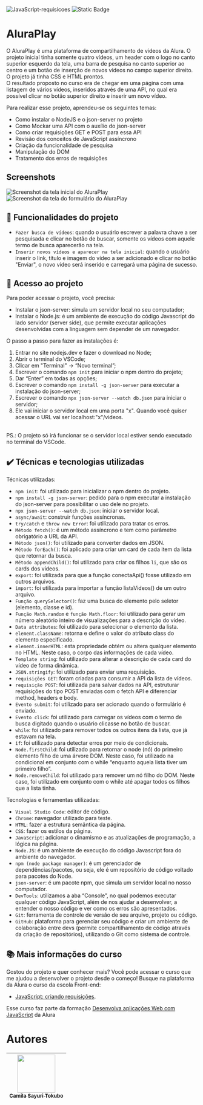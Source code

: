 ![JavaScript-requisicoes](https://github.com/CamilaSah/aluraplay-requisicoes/assets/128820692/df9c3e39-ab58-44f7-a6f2-6d786eea2bf0)
![Static Badge](https://img.shields.io/badge/Status-Conclu%C3%ADdo-%2391DCFF)

<h1>AluraPlay</h1>
O AluraPlay é uma plataforma de compartilhamento de vídeos da Alura. O projeto inicial tinha somente quatro vídeos, um header com o logo no canto superior esquerdo da tela, uma barra de pesquisa no canto superior ao centro e um botão de inserção de novos vídeos no campo superior direito. O projeto já tinha CSS e HTML prontos.
<br>
O resultado proposto no curso era de chegar em uma página com uma listagem de vários vídeos, inseridos através de uma API, no qual era possível clicar no botão superior direito e inserir um novo vídeo.

Para realizar esse projeto, aprendeu-se os seguintes temas:
* Como instalar o NodeJS e o json-server no projeto
* Como Mockar uma API com o auxílio do json-server
* Como criar requisições GET e POST para essa API
* Revisão dos conceitos de JavaScript assíncrono
* Criação da funcionalidade de pesquisa
* Manipulação do DOM
* Tratamento dos erros de requisições

## Screenshots
![Screenshot da tela inicial do AluraPlay](https://imgur.com/aymxEsh.png)
![Screenshot da tela do formulário do AluraPlay](https://imgur.com/ShNADf2.png)

## :hammer: Funcionalidades do projeto
- `Fazer busca de vídeos`: quando o usuário escrever a palavra chave a ser pesquisada e clicar no botão de buscar, somente os vídeos com aquele termo de busca aparecerão na tela.
- `Inserir novos vídeos e aparecer na tela inicial`: quando o usuário inserir o link, título e imagem do vídeo a ser adicionado e clicar no botão "Enviar", o novo vídeo será inserido e carregará uma página de sucesso.

## 📁 Acesso ao projeto
Para poder acessar o projeto, você precisa:
* Instalar o json-server: simula um servidor local no seu computador;
* Instalar o Node.js: é um ambiente de execução do código Javascript do lado servidor (server side), que permite executar aplicações desenvolvidas com a linguagem sem depender de um navegador.

O passo a passo para fazer as instalações é:
1. Entrar no site nodejs.dev e fazer o download no Node;
2. Abrir o terminal do VSCode;
3. Clicar em "Terminal" -> “Novo terminal”;
4. Escrever o comando `npm init` para iniciar o npm dentro do projeto;
5. Dar “Enter” em todas as opções;
6. Escrever o comando `npm install -g json-server` para executar a instalação do json-server;
7. Escrever o comando `npx json-server --watch db.json` para iniciar o servidor;
8. Ele vai iniciar o servidor local em uma porta "x". Quando você quiser acessar o URL vai ser localhost:"x"/videos.

<br>
PS.: O projeto só irá funcionar se o servidor local estiver sendo executado no terminal do VSCode.

## ✔️ Técnicas e tecnologias utilizadas
Técnicas utilizadas:
- ``npm init``: foi utilizado para inicializar o npm dentro do projeto.
- ``npm install -g json-server``: pedido para o npm executar a instalação do json-server para possibilitar o uso dele no projeto.
- ``npx json-server --watch db.json``: iniciar o servidor local.
- ``async/await``: construir funções assíncronas.
- ``try/catch`` e ``throw new Error``: foi utilizado para tratar os erros.
- ``Método fetch()``: é um método assíncrono e tem como parâmetro obrigatório a URL da API.
- ``Método json()``: foi utilizado para converter dados em JSON.
- ``Método forEach()``: foi aplicado para criar um card de cada item da lista que retornar da busca.
- ``Método appendChild()``: foi utilizado para criar os filhos ``li``, que são os cards dos vídeos.
- ``export``: foi utilizada para que a função conectaApi() fosse utilizado em outros arquivos.
- ``import``: foi utilizada para importar a função listaVideos() de um outro arquivo.
- ``Função querySelector()``: faz uma busca do elemento pelo seletor (elemento, classe e id).
- ``Função Math.random`` e ``função Math.floor``: foi utilizado para gerar um número aleatório inteiro de visualizações para a descrição do vídeo.
- ``Data attributes``: foi utilizado para selecionar o elemento da lista.
- ``element.className``: retorna e define o valor do atributo class do elemento especificado.
- ``element.innerHTML``: esta propriedade obtém ou altera qualquer elemento no HTML. Neste caso, o corpo das informações de cada vídeo. 
- ``Template string``: foi utilizado para alterar a descrição de cada card do vídeo de forma dinâmica.
- ``JSON.stringify``: foi utilizado para enviar uma requisição.
- ``requisições GET``: foram criadas para consumir a API da lista de vídeos.
- ``requisição POST``: foi utilizada para salvar dados na API, estruturar requisições do tipo POST enviadas com o fetch API e diferenciar method, headers e body.
- ``Evento submit``: foi utilizado para ser acionado quando o formulário é enviado.
- ``Evento click``: foi utilizado para carregar os vídeos com o termo de busca digitado quando o usuário clicasse no botão de buscar.
- ``while``: foi utilizado para remover todos os outros itens da lista, que já estavam na tela. 
- ``if``: foi utilizado para detectar erros por meio de condicionais.
- ``Node.firstChild``: foi utilizado para retornar o node (nó) do primeiro elemento filho de uma árvore DOM. Neste caso, foi utilizado na condicional em conjunto com o while “enquanto aquela lista tiver um primeiro filho”.
- ``Node.removeChild``: foi utilizado para remover um nó filho do DOM. Neste caso, foi utilizado em conjunto com o while até apagar todos os filhos que a lista tinha.

Tecnologias e ferramentas utilizadas:
- ``Visual Studio Code``: editor de código.
- ``Chrome``: navegador utilizado para teste.
- ``HTML``: fazer a estrutura semântica da página.
- ``CSS``: fazer os estilos da página.
- ``JavaScript``: adicionar o dinamismo e as atualizações de programação, a lógica na página.
- ``Node.JS``: é um ambiente de execução do código Javascript fora do ambiente do navegador.
- ``npm (node package manager)``: é um gerenciador de dependências/pacotes, ou seja, ele é um repositório de código voltado para pacotes do Node.
- ``json-server``: é um pacote npm, que simula um servidor local no nosso computador.
- ``DevTools``: utilizamos a aba “Console”, no qual podemos executar qualquer código JavaScript, além de nos ajudar a desenvolver, a entender o nosso código e ver como os erros são apresentados.
- ``Git``: ferramenta de controle de versão de seu arquivo, projeto ou código. 
- ``GitHub``: plataforma para gerenciar seu código e criar um ambiente de colaboração entre devs (permite compartilhamento de código através da criação de repositórios), utilizando o Git como sistema de controle.

## 📚 Mais informações do curso
Gostou do projeto e quer conhecer mais? Você pode acessar o curso que me ajudou a desenvolver o projeto desde o começo! 
Busque na plataforma da Alura o curso da escola Front-end:
- [JavaScript: criando requisições](https://cursos.alura.com.br/course/javascript-criando-requisicoes).

Esse curso faz parte da formação [Desenvolva aplicações Web com JavaScript](https://cursos.alura.com.br/formacao-javascript-front-end) da Alura
<br>
# Autores

| <img src="https://github.com/CamilaSah/site-pessoal/assets/128820692/bed790ab-3722-4503-8fed-c786e774661b" width="100"><br>[<sub>Camila Sayuri Tokubo</sub>](https://www.linkedin.com/in/camila-tokubo/)|
| :---: |
